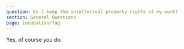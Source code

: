```yaml
---
question: Do l keep the intellectual property rights of my work?
section: General Questions
page: incubation/faq
---
```


Yes, of course you do.
